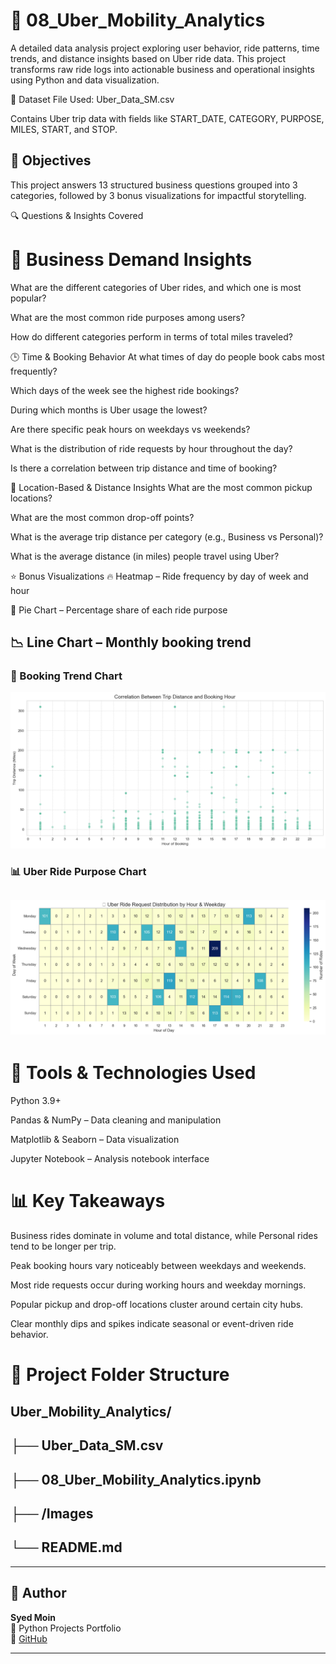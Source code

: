 # 🚕 08_Uber_Mobility_Analytics


A detailed data analysis project exploring user behavior, ride patterns, time trends, and distance insights based on Uber ride data. This project transforms raw ride logs into actionable business and operational insights using Python and data visualization.

📂 Dataset
File Used: Uber_Data_SM.csv

Contains Uber trip data with fields like START_DATE, CATEGORY, PURPOSE, MILES, START, and STOP.

## 🎯 Objectives
This project answers 13 structured business questions grouped into 3 categories, followed by 3 bonus visualizations for impactful storytelling.

🔍 Questions & Insights Covered
# 🚗 Business Demand Insights
What are the different categories of Uber rides, and which one is most popular?

What are the most common ride purposes among users?

How do different categories perform in terms of total miles traveled?

🕒 Time & Booking Behavior
At what times of day do people book cabs most frequently?

Which days of the week see the highest ride bookings?

During which months is Uber usage the lowest?

Are there specific peak hours on weekdays vs weekends?

What is the distribution of ride requests by hour throughout the day?

Is there a correlation between trip distance and time of booking?

📍 Location-Based & Distance Insights
What are the most common pickup locations?

What are the most common drop-off points?

What is the average trip distance per category (e.g., Business vs Personal)?

What is the average distance (in miles) people travel using Uber?

⭐ Bonus Visualizations
🔥 Heatmap – Ride frequency by day of week and hour

🥧 Pie Chart – Percentage share of each ride purpose

📉 Line Chart – Monthly booking trend
--


### 🚕 Booking Trend Chart
![Booking Trend](https://github.com/Syed-Moinuddin2025/python_projects_analyses/blob/main/8_Uber_%20Analysis/Images/booking.png?raw=true)

### 📊 Uber Ride Purpose Chart
![Ride Purpose](https://github.com/Syed-Moinuddin2025/python_projects_analyses/blob/main/8_Uber_%20Analysis/Images/uber1.png?raw=true)
--
# 🧰 Tools & Technologies Used
Python 3.9+

Pandas & NumPy – Data cleaning and manipulation

Matplotlib & Seaborn – Data visualization

Jupyter Notebook – Analysis notebook interface

# 📊 Key Takeaways
Business rides dominate in volume and total distance, while Personal rides tend to be longer per trip.

Peak booking hours vary noticeably between weekdays and weekends.

Most ride requests occur during working hours and weekday mornings.

Popular pickup and drop-off locations cluster around certain city hubs.

Clear monthly dips and spikes indicate seasonal or event-driven ride behavior.

# 📁 Project Folder Structure

## Uber_Mobility_Analytics/
## ├── Uber_Data_SM.csv               
## ├── 08_Uber_Mobility_Analytics.ipynb    
## ├── /Images                        
## └── README.md                       


---

## 👤 Author

**Syed Moin**  
📘 Python Projects Portfolio  
🔗 [GitHub](https://github.com/Syed-Moinuddin2025)  


---
